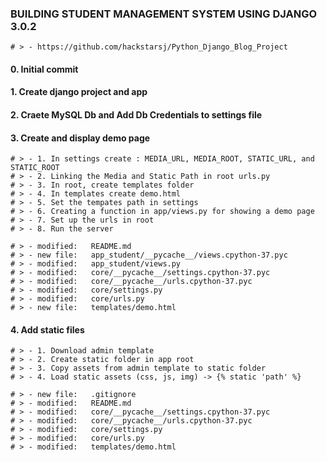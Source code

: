 ### BUILDING STUDENT MANAGEMENT SYSTEM USING DJANGO 3.0.2

    # > - https://github.com/hackstarsj/Python_Django_Blog_Project

#### 0. Initial commit

#### 1. Create django project and app

#### 2. Craete MySQL Db and Add Db Credentials to settings file

#### 3. Create and display demo page

    # > - 1. In settings create : MEDIA_URL, MEDIA_ROOT, STATIC_URL, and STATIC_ROOT
    # > - 2. Linking the Media and Static Path in root urls.py
    # > - 3. In root, create templates folder
    # > - 4. In templates create demo.html
    # > - 5. Set the tempates path in settings
    # > - 6. Creating a function in app/views.py for showing a demo page
    # > - 7. Set up the urls in root
    # > - 8. Run the server

    # > - modified:   README.md
    # > - new file:   app_student/__pycache__/views.cpython-37.pyc
    # > - modified:   app_student/views.py
    # > - modified:   core/__pycache__/settings.cpython-37.pyc
    # > - modified:   core/__pycache__/urls.cpython-37.pyc
    # > - modified:   core/settings.py
    # > - modified:   core/urls.py
    # > - new file:   templates/demo.html

#### 4. Add static files

    # > - 1. Download admin template
    # > - 2. Create static folder in app root
    # > - 3. Copy assets from admin template to static folder
    # > - 4. Load static assets (css, js, img) -> {% static 'path' %}

    # > - new file:   .gitignore
    # > - modified:   README.md
    # > - modified:   core/__pycache__/settings.cpython-37.pyc
    # > - modified:   core/__pycache__/urls.cpython-37.pyc
    # > - modified:   core/settings.py
    # > - modified:   core/urls.py
    # > - modified:   templates/demo.html
